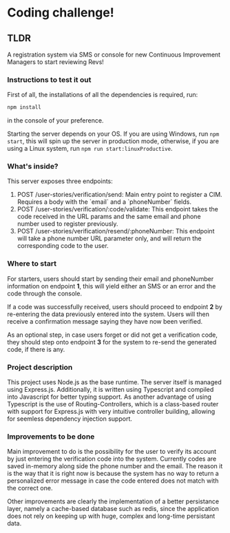 # Coding challenge!

## TLDR
A registration system via SMS or console for new Continuous Improvement Managers to start reviewing Revs!

### Instructions to test it out
First of all, the installations of all the dependencies is required, run:
```cmd
npm install
```
in the console of your preference.

Starting the server depends on your OS. If you are using Windows, run `npm start`, this will spin up the server in production mode, otherwise, if you are using a Linux system, run `npm run start:linuxProductive`.

### What's inside?
This server exposes three endpoints:

<ol>
    <li> POST /user-stories/verification/send: Main entry point to register a CIM. Requires a body with the `email` and a `phoneNumber` fields.
    <li> POST /user-stories/verification/:code/validate: This endpoint takes the code received in the URL params and the same email and phone number used to register previously.
    <li> POST /user-stories/verification/resend/:phoneNumber: This endpoint will take a phone number URL parameter only, and will return the corresponding code to the user.
</ol>

### Where to start
For starters, users should start by sending their email and phoneNumber information on endpoint <strong>1</strong>, this will yield either an SMS or an error and the code through the console.

If a code was successfully received, users should proceed to endpoint <strong>2</strong> by re-entering the data previously entered into the system. Users will then receive a confirmation message saying they have now been verified.

As an optional step, in case users forget or did not get a verification code, they should step onto endpoint <strong>3</strong> for the system to re-send the generated code, if there is any.


### Project description
This project uses Node.js as the base runtime. The server itself is managed using Express.js. Additionally, it is written using Typescript and compiled into Javascript for better typing support.
As another advantage of using Typescript is the use of Routing-Controllers, which is a class-based router with support for Express.js with very intuitive controller building, allowing for seemless dependency injection support.

### Improvements to be done
Main improvement to do is the possibility for the user to verify its account by just entering the verification code into the system. Currently codes are saved in-memory along side the phone number and the email. The reason it is the way that it is right now is because the system has no way to return a personalized error message in case the code entered does not match with the correct one.

Other improvements are clearly the implementation of a better persistance layer, namely a cache-based database such as redis, since the application does not rely on keeping up with huge, complex and long-time persistant data.
